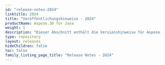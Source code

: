 ```yaml
---
id: "release-notes-2024"
linktitle: 2024
title: "Veröffentlichungshinweise - 2024"
productName: Aspose.3D for Java
weight: 1
description: "Dieser Abschnitt enthält die Versionshinweise für Aspose.3D für Java für das Jahr 2024. In diesen Versionshinweisen veröffentlichen wir die Liste der behobenen Probleme in der aktuellen Version sowie alle öffentlichen API- und Verhaltensänderungen."
type: repository
layout: releases
hideChildren: false
toc: false
family_listing_page_title: "Release Notes - 2024"
---
```


